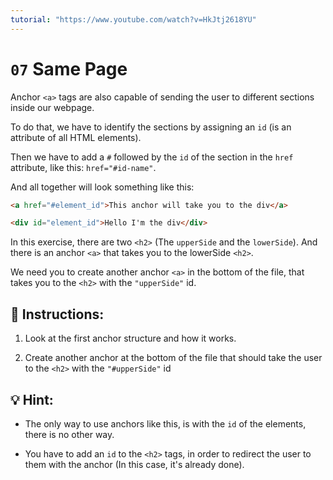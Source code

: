 ```yaml
---
tutorial: "https://www.youtube.com/watch?v=HkJtj2618YU"
---
```


# `07` Same Page

Anchor `<a>` tags are also capable of sending the user to different sections inside our webpage.

To do that, we have to identify the sections by assigning an `id` (is an attribute of all HTML elements).

Then we have to add a `#` followed by the `id` of the section in the `href` attribute, like this: `href="#id-name"`.

And all together will look something like this:

```html
<a href="#element_id">This anchor will take you to the div</a>

<div id="element_id">Hello I'm the div</div>
```

In this exercise, there are two `<h2>` (The `upperSide` and the `lowerSide`). And there is an anchor `<a>` that takes you to the lowerSide `<h2>`.

We need you to create another anchor `<a>` in the bottom of the file, that takes you to the `<h2>` with the `"upperSide"` id.

## 📝 Instructions:

1. Look at the first anchor structure and how it works.

2. Create another anchor at the bottom of the file that should take the user to the `<h2>` with the `"#upperSide"` id

## 💡 Hint:

+ The only way to use anchors like this, is with the `id` of the elements, there is no other way.

+ You have to add an `id` to the `<h2>` tags, in order to redirect the user to them with the anchor (In this case, it's already done).